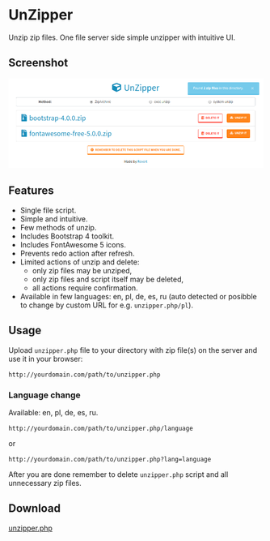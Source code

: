 # UnZipper
Unzip zip files. One file server side simple unzipper with intuitive UI.

## Screenshot
[![UnZipper](screenshot.png)](screenshot.png)

## Features
- Single file script.
- Simple and intuitive.
- Few methods of unzip.
- Includes Bootstrap 4 toolkit.
- Includes FontAwesome 5 icons.
- Prevents redo action after refresh.
- Limited actions of unzip and delete:
    - only zip files may be unziped,
    - only zip files and script itself may be deleted,
    - all actions require confirmation.
- Available in few languages: en, pl, de, es, ru (auto detected or posibble to change by custom URL for e.g. `unzipper.php/pl`).

## Usage
Upload `unzipper.php` file to your directory with zip file(s) on the server and use it in your browser:
```
http://yourdomain.com/path/to/unzipper.php
```
### Language change
Available: en, pl, de, es, ru.
```
http://yourdomain.com/path/to/unzipper.php/language
```
or
```
http://yourdomain.com/path/to/unzipper.php?lang=language
```

After you are done remember to delete `unzipper.php` script and all unnecessary zip files.

## Download
[unzipper.php](https://raw.github.com/riwert/unzipper/master/unzipper.php)
